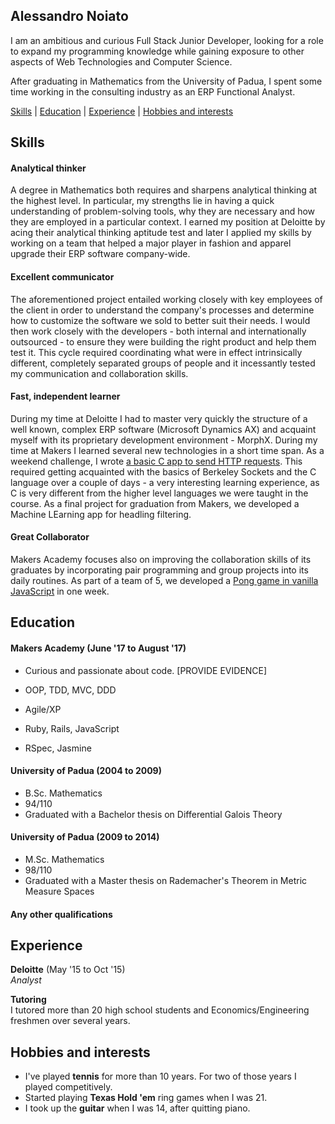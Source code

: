 ## Alessandro Noiato

I am an ambitious and curious Full Stack Junior Developer, looking for a role to expand my programming knowledge while gaining exposure to other aspects of Web Technologies and Computer Science.

After graduating in Mathematics from the University of Padua, I spent some time working in the consulting industry as an ERP Functional Analyst. 

[Skills](#skills) | [Education](#education) | [Experience](#experience) | [Hobbies and interests](#hobbies-and-interests)
## Skills

#### Analytical thinker

A degree in Mathematics both requires and sharpens analytical thinking at the highest level. In particular, my strengths lie in having a quick understanding of problem-solving tools, why they are necessary and how they are employed in a particular context. I earned my position at Deloitte by acing their analytical thinking aptitude test and later I applied my skills by working on a team that helped a major player in fashion and apparel upgrade their ERP software company-wide.  

#### Excellent communicator

The aforementioned project entailed working closely with key employees of the client in order to understand the company's processes and determine how to customize the software we sold to better suit their needs. I would then work closely with the developers - both internal and internationally outsourced - to ensure they were building the right product and help them test it. This cycle required coordinating what were in effect intrinsically different, completely separated groups of people and it incessantly tested my communication and collaboration skills.

#### Fast, independent learner

During my time at Deloitte I had to master very quickly the structure of a well known, complex ERP software (Microsoft Dynamics AX) and acquaint myself with its proprietary development environment - MorphX. During my time at Makers I learned several new technologies in a short time span. As a weekend challenge, I wrote [a basic C app to send HTTP requests](https://github.com/terminalobject/HTTP-Request-in-C). This required getting acquainted with the basics of Berkeley Sockets and the C language over a couple of days - a very interesting learning experience, as C is very different from the higher level languages we were taught in the course. As a final project for graduation from Makers, we developed a Machine LEarning app for headling filtering. 

#### Great Collaborator

Makers Academy focuses also on improving the collaboration skills of its graduates by incorporating pair programming and group projects into its daily routines. As part of a team of 5, we developed a [Pong game in vanilla JavaScript](https://github.com/tbscanlon/ping-js) in one week. 

## Education

#### Makers Academy (June '17 to August '17)

- Curious and passionate about code. [PROVIDE EVIDENCE]


- OOP, TDD, MVC, DDD
- Agile/XP
- Ruby, Rails, JavaScript
- RSpec, Jasmine

#### University of Padua (2004 to 2009)

- B.Sc. Mathematics
- 94/110
- Graduated with a Bachelor thesis on Differential Galois Theory

#### University of Padua (2009 to 2014)

- M.Sc. Mathematics 
- 98/110
- Graduated with a Master thesis on Rademacher's Theorem in Metric Measure Spaces

#### Any other qualifications

## Experience

**Deloitte** (May '15 to Oct '15)    
*Analyst* 

**Tutoring**  
I tutored more than 20 high school students and Economics/Engineering freshmen over several years.

## Hobbies and interests
- I've played **tennis** for more than 10 years. For two of those years I played competitively.  
- Started playing **Texas Hold 'em** ring games when I was 21. 
- I took up the **guitar** when I was 14, after quitting piano.  

